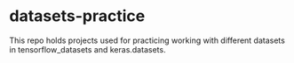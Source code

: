 # datasets-practice
This repo holds projects used for practicing working with different datasets in tensorflow_datasets and keras.datasets.
